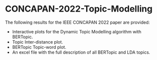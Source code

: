 # CONCAPAN-2022-Topic-Modelling
The following results for the IEEE CONCAPAN 2022 paper are provided:
- Interactive plots for the Dynamic Topic Modelling algorithm with BERTopic.
- Topic Inter-distance plot.
- BERTopic Topic-word plot.
- An excel file with the full description of all BERTopic and LDA topics.
